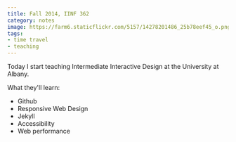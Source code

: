 ```yaml
---
title: Fall 2014, IINF 362
category: notes
image: https://farm6.staticflickr.com/5157/14278201486_25b78eef45_o.png
tags:
- time travel
- teaching
---
```


Today I start teaching Intermediate Interactive Design at the University at Albany.

What they'll learn:

* Github
* Responsive Web Design
* Jekyll
* Accessibility
* Web performance
